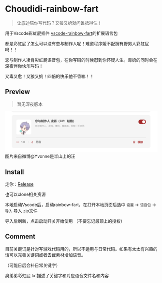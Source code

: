 # Choudidi-rainbow-fart
>让底迪陪你写代码？又狼又奶就问谁抵得住！

用于Vscode彩虹屁插件 [vscode-rainbow-fart](https://github.com/SaekiRaku/vscode-rainbow-fart)的扩展语言包

都是彩虹屁了怎么可以没有恋与制作人呢！难道程序媛不配拥有野男人彩虹屁吗！！

恋与制作人凌肖彩虹屁语音包，在你写码的时候怼到你怀疑人生。毒奶的同时会在深夜伴你快乐写码！

又毒又愈！又狼又奶！四倍的快乐他不香嘛！！

## Preview 
>暂无深夜版本

![Choudidi](./preview.png)
图片来自微博@Yvonne是半山上的汪

## Install
走你：[Release](https://github.com/racherisgenius/Choudidi-rainbow-fart/releases/tag/v1.0)

也可以clone相关资源

本地启动Vscode后，启动rainbow-fart，在打开本地页面后选中  `设置` -> `语音包` -> `导入` 导入 zip文件

导入后刷新，点击启动开关开始使用 （不要忘记最顶上的授权）


## Comment
目前关键词是针对写游戏代码用的，所以不适用与日常代码。如果有太太有兴趣的话可以完善关键词或者去截素材增加语音。

（可能日后会补日常关键字）

臭弟弟彩虹屁.txt描述了关键字和对应语音文件名和内容
